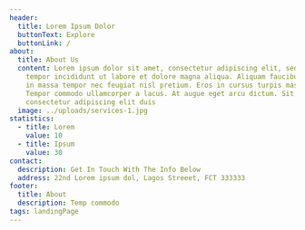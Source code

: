 ```yaml
---
header:
  title: Lorem Ipsum Dolor
  buttonText: Explore
  buttonLink: /
about:
  title: About Us
  content: Lorem ipsum dolor sit amet, consectetur adipiscing elit, sed do eiusmod
    tempor incididunt ut labore et dolore magna aliqua. Aliquam faucibus purus
    in massa tempor nec feugiat nisl pretium. Eros in cursus turpis massa.
    Tempor commodo ullamcorper a lacus. At augue eget arcu dictum. Sit amet
    consectetur adipiscing elit duis
  image: ../uploads/services-1.jpg
statistics:
  - title: Lorem
    value: 10
  - title: Ipsum
    value: 30
contact:
  description: Get In Touch With The Info Below
  address: 22nd Lorem ipsum dol, Lagos Streeet, FCT 333333
footer:
  title: About
  description: Temp commodo 
tags: landingPage
---
```

